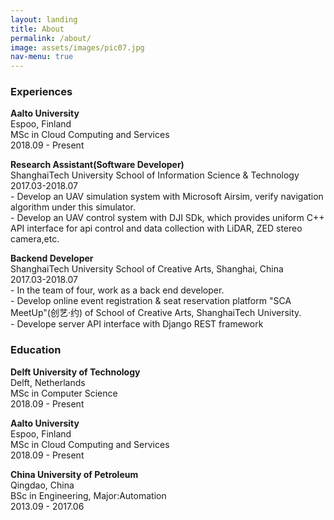 ```yaml
---
layout: landing
title: About
permalink: /about/
image: assets/images/pic07.jpg
nav-menu: true
---
```

<div id="main" class="alt">
	<div class="inner">
			<h3>Experiences</h3>
			<p><strong>Aalto University</strong>
			<br>Espoo, Finland
<br>MSc in Cloud Computing and Services
<br>2018.09 - Present</p>
			<p><strong>Research Assistant(Software Developer)</strong>
			<br>ShanghaiTech University School of Information Science & Technology
<br>2017.03-2018.07<br>
- Develop an UAV simulation system with Microsoft Airsim, verify navigation algorithm under this simulator.<br>
- Develop an UAV control system with DJI SDk, which provides uniform C++ API interface for api control and data collection with LiDAR, ZED stereo camera,etc. 
</p>
			<p><strong>Backend Developer</strong>
			<br>ShanghaiTech University School of Creative Arts, Shanghai, China
<br>2017.03-2018.07
<br>- In the team of four, work as a back end developer.
<br>- Develop online event registration & seat reservation platform "SCA MeetUp"(创艺·约) of School of Creative Arts, ShanghaiTech University.
<br>- Develope server API interface with Django REST framework</p>
</div>

<div class="inner">
<h3>Education</h3>
			<p><strong>Delft University of Technology</strong>
			<br>Delft, Netherlands
<br>MSc in Computer Science
<br>2018.09 - Present</p>
			<p><strong>Aalto University</strong>
			<br>Espoo, Finland
<br>MSc in Cloud Computing and Services
<br>2018.09 - Present</p>
			<p><strong>China University of Petroleum</strong>
			<br>Qingdao, China
<br>BSc in Engineering, Major:Automation
<br>2013.09 - 2017.06</p>
</div>
